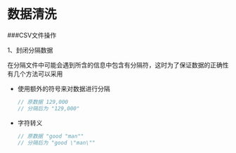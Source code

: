 # 数据清洗

###CSV文件操作

1、封闭分隔数据

​	在分隔文件中可能会遇到所含的信息中包含有分隔符，这时为了保证数据的正确性有几个方法可以采用

 * 使用额外的符号来对数据进行分隔

   ```java
   // 原数据 129,000
   // 分隔后为 "129,000"
   ```

* 字符转义

  ```java
  // 原数据 "good "man""
  // 分隔后为 "good \"man\""
  ```
